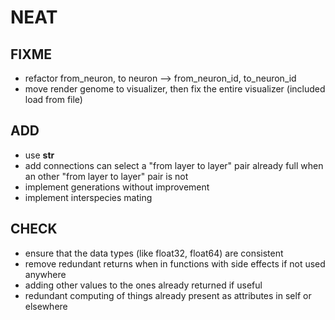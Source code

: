 # NEAT

## FIXME

- refactor from_neuron, to neuron --> from_neuron_id, to_neuron_id
- move render genome to visualizer, then fix the entire visualizer (included load from file)

## ADD

- use __str__
- add connections can select a "from layer to layer" pair already full when an other "from layer to layer" pair is not
- implement generations without improvement
- implement interspecies mating

## CHECK

- ensure that the data types (like float32, float64) are consistent
- remove redundant returns when in functions with side effects if not used anywhere
- adding other values to the ones already returned if useful
- redundant computing of things already present as attributes in self or elsewhere
